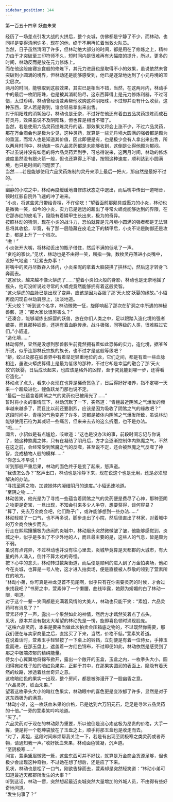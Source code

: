 ```yaml
---
sidebar_position: 144
---
```

 第一百五十四章 妖血朱果


经历了一场差点引发大战的火拼后，整个炎城，仿佛都是宁静了不少，而林动，也同样是变得清闲许多，现在的他，终于不用再忙着当救火队员。  
当然，日子虽然清闲了许多，但林动绝大部分的时间，都是用在了修炼之上，精神力由于才突破至三印符师不久，短时间内是很难再有大幅度的提升，所以，更多的时间，林动反而是放在元力修炼上。  
而在他这般废寝忘食般的修炼下，其元力进展也是取得不小的效果，虽说依然未曾突破到小圆满的境界，但林动还是能够感受到，他已是逐渐地达到了小元丹境的顶尖层次。  
两月的时间，能够取到这般效果，其实已是相当不错，当然，在这两月内，林动手中的最后一枚阴阳珠，也是被其消耗殆尽，这东西算得上是元力修炼利器，不过可惜，太过珍稀，林动曾经请萱素帮他收购这种阴阳珠，不过却并没有什么收获，这种东西，常人若是得到，谁会轻易拿出来出售。  
对于阴阳珠的消耗殆尽，林动也是无奈，不过好在他还有着由五品灵药提炼而成石符灵丹，效果虽说不及阴阳珠，但也算是相当不错了。  
当然，若是使用六品灵药提炼灵丹的话，那效果又将会上涨不少，不过六品灵药，那在万金商会也是极为少见，这种灵药，就算是一些元丹境大圆满的强者都是颇为的垂涎，而常人也是知道其价值，因此即便是有，也是极少会有人拿出来出售，所以两月时间中，林动连一株六品灵药都是未能够收到，这倒是让得他颇为郁闷。  
不过虽说并没有如愿的将六品灵药弄到手，可总得说来，这两月时间，林动的修炼速度虽然没有跟火箭一般，但也还算得上不错，按照这种速度，顺利达到小圆满境，也只是时间的问题罢了。  
当然……若是能够使用六品灵药炼制的灵丹来添上最后一把火，那自然是最好不过的。  
……  
幽静的小院之中，林动再度缓缓地自修炼状态之中退出，而后嘴中传出一道哨音，顿时红影自院外飞速的冲了进来。  
“小炎，将这些灵丹带给青檀，不许偷吃！”望着面前那颇具威慑力的小炎，林动也是微微一笑，如今的小炎，实力已是远远的超出了寻常火蟒虎能够达到的界限，在它那赤红的皮毛下，隐隐有着鳞甲生长出来，极为的奇异。  
按照林动的猜测，现在小炎的战斗力，恐怕就算是元丹境小圆满的强者都是无法轻易将其收拾，毕竟，有了那一层隐藏在皮毛之下的鳞甲后，小炎不论是防御还是攻击，都是上升了一个档次。  
“嗷！”  
小炎张开大嘴，将林动丢出的瓶子借住，然后不满的低吼了一声。  
“贪吃的家伙。”见状，林动也是不由得一笑，屈指一弹，数枚灵丹落进小炎嘴中，没好气地道：“赶紧去办事！”  
将嘴中的灵丹尽数吞入体内，小炎亲昵的拿着大脑袋拱了拱林动，然后这才转身飞奔而去。  
“这家伙，越来越不像火蟒虎了……”望着小炎如火般的身影，林动也是无奈地摇了摇头，他可没听说过寻常的火蟒虎竟然能够拥有着这般灵智。  
“这火蟒虎的血脉已是出现了变异，应该是因为吞服了那‘天火蛟’妖婴的缘故。”小貂再度闪现自林动肩膀上，淡淡地道。  
“天火蛟？”听到这个名字，林动微微一怔，旋即响起了那次在矿洞之中所遇的神秘兽骸，道：“那大家伙很厉害么？”  
“还凑合，能够凝练出妖婴的妖兽，放在你们人类之中，足以跟踏入造化境的强者媲美，而且那种妖兽，还拥有着血脉传承，战斗极强，同等级的人类，很难胜过它们。”小貂道。  
“造化境……”  
林动愕然，显然是没想到那兽骸生前竟然拥有着如此恐怖的实力，造化境，据爷爷所说，似乎连那林氏宗族的族长，也不过才是这般等级吧？  
“蟒，蛟以及那在妖兽界中有着举足轻重地位的龙，它们之间，都是有着一些血脉相连，虽说火蟒虎算得上是最为低级的那种，不过它却是幸运的融合了那‘天火蛟’的妖婴，日后成长起来，也应该是格外的凶悍，至于究竟能到哪一步，还得看它造化。”  
林动点了点头，看来小炎现在也算是稀奇货色了，日后得好好培养，指不定哪一天来一个超级进化，鲤鱼跃龙门那也说不定。  
“最后一批蕴含着阴煞之气的灵药也已被用光了……”  
暂时将小炎的事情压下，林动沉默了一下，突然道：“青檀最近阴煞之气爆发的频率越来越多了，而且比以前还要剧烈，应该是因为吸收了阴煞之气的缘故吧？”  
这段时间中，青檀的气色变差了许多，这都是被体内阴煞之气爆发所致，虽说林动能够使用石符为其减轻一些痛苦，但来来去去的这么折磨，也不是办法。  
“呃……”  
闻言，小貂似是有点尴尬，咳嗽道：“这也是没办法的事，前段时间忘记与你说了，她这种煞魔之体，只有在凝结了阴丹后，方才会逐渐控制体内煞魔之气，不然在这之前，会经常受到煞魔之气的反噬，甚至说不定，还会被煞魔之气反噬了神智，变成植物人般的模样……”  
“你怎么不早说！”  
听到那般严重后果，林动的面色终于是变了起来，怒声道。  
“我该怎么办？”怒声出口，林动也是冷静下来，现在说这个也是无用，还是必须想解决的办法。  
“寻找至阴之物，加速她体内凝结阴丹的速度。”小貂迅速地道。  
“至阴之物……”  
林动苦笑，他光是为了寻找一些蕴含着阴煞之气的灵药便是费尽了心神，那种至阴之物更是奇宝，一旦出现，不知会引来多少人争夺，想要获得，谈何容易？  
“算了，先去万金商会吧，他们路子广，或许能够想到一些办法……”  
林动轻叹了一口气，也不再多说，脚步走出了小院，然后径直出了林家，对着城中的万金商会快步而去。  
行走在熙熙攘攘极为热闹的炎城中，林动眉头突然微微皱了皱，他能够感觉到，炎城之中，似乎是多出了不少外地的人，而且最主要的是，这些人的气息，皆是颇为不弱。  
虽说有点诧异，不过林动也并没有往心里去，炎城毕竟算是天都郡的大城市，有大量的外人涌入，倒并不算太过的奇怪。  
按下心中的念头，林动转过数条街道，而后便是顺利的进入到了万金拍卖场，他如今在炎城，也算是一号人物，这才进入拍卖场，便是直接被人恭敬的领到了萱素所在的地方。  
“林动小弟，你可真是神龙见首不见尾啊，似乎只有在你需要灵药的时候，才会过来找我吧？”书房之中，萱素伸了一个懒腰，曲线毕露，她颇为娇媚的白了林动一眼，嗔道。  
对于这个一颦一笑间都是充满着风情的大美人，林动也只能干笑：“素姐，六品灵药可有消息了？”  
萱素轻哼了一声，露出一个果然如此的神情，然后方才嫣然笑着点了点头。  
见状，原本并没有抱太大希望的林动先是一愣，旋即喜色顿时涌现脸庞。  
“这株六品灵药，本来是要来当做此次拍卖会压箱底之物的，不过既然你需要，那我们便在与卖家商量之后，直接买了下来，当然，价格不低。”萱素笑着道。  
在说着话时，萱素玉手轻轻按了一下桌上的铃铛，立刻便是有着一位侍女，手捧玉盘而进，在那玉盘上，遮盖着一方红色锦布，不过即便如此，林动依然是感受到了那之中极端浓郁的精纯能量。  
侍女小心翼翼地将锦布掀开，露出一个敞开的玉盒，玉盒之内，一枚拳头大小，圆润得宛如珠子般的暗红色果实，正躺于其中，在那果实圆润的表面上，隐隐有着天然的纹路，渗透着丝丝奇异之意。  
这枚暗红色的果实一出现，整个房间，都是被弥漫开了一股幽香之意。  
“六品灵药，妖血朱果。”  
望着这枚拳头大小的暗红色果实，林动眼中的喜色更是变浓郁了许多，显然是对于这东西极为的满意。  
“林动小弟，这一枚妖血朱果的价格，已是达到六万阳元石，足足是寻常五品灵药的十倍。”一旁的萱素笑吟吟地道。  
“买了。”  
六品灵药对于现在的林动颇为重要，所以他倒是没心疼这极为昂贵的价格，大手一挥，便是将一个乾坤袋放在了玉盘之上，顺手将那玉盒也是收走而去。  
“对了，素姐，这段时间麻烦帮我关注一下，若是有出现至阴极寒之类灵药或者奇物，请通知我一声。”收好妖血朱果，林动面色微凝，沉声道。  
“至阴极寒……”  
闻言，萱素黛眉微微一簇，这些东西可并不好找，就算是万金商会货源足够，但也极少会出现这种奇物，不过她在想了想后，还是应了下来。  
见状，林动也是松了一口气，刚欲告辞而去，萱素却是突然轻笑道：“林动小弟可知道最近天都郡所发生的大事？”  
听到这话，林动一愣，突然想起最近炎城突然大量增加的外城人员，不由得有些好奇地问道。  
“发生何事了？”  
  
  
